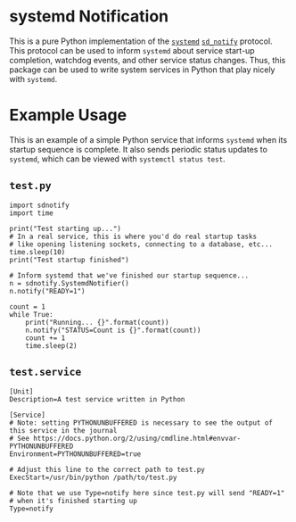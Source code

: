 # systemd Notification

This is a pure Python implementation of the
[`systemd`](http://www.freedesktop.org/wiki/Software/systemd/)
[`sd_notify`](http://www.freedesktop.org/software/systemd/man/sd_notify.html)
protocol. This protocol can be used to inform `systemd` about service start-up
completion, watchdog events, and other service status changes. Thus, this
package can be used to write system services in Python that play nicely with
`systemd`.

# Example Usage

This is an example of a simple Python service that informs `systemd` when its
startup sequence is complete. It also sends periodic status updates to `systemd`,
which can be viewed with `systemctl status test`.

## `test.py`

    import sdnotify
	import time

	print("Test starting up...")
	# In a real service, this is where you'd do real startup tasks
	# like opening listening sockets, connecting to a database, etc...
	time.sleep(10)
	print("Test startup finished")

	# Inform systemd that we've finished our startup sequence...
	n = sdnotify.SystemdNotifier()
	n.notify("READY=1")

	count = 1
	while True:
		print("Running... {}".format(count))
		n.notify("STATUS=Count is {}".format(count))
		count += 1
		time.sleep(2)

## `test.service`

    [Unit]
    Description=A test service written in Python

    [Service]
    # Note: setting PYTHONUNBUFFERED is necessary to see the output of this service in the journal
    # See https://docs.python.org/2/using/cmdline.html#envvar-PYTHONUNBUFFERED
    Environment=PYTHONUNBUFFERED=true

	# Adjust this line to the correct path to test.py
    ExecStart=/usr/bin/python /path/to/test.py

    # Note that we use Type=notify here since test.py will send "READY=1"
    # when it's finished starting up
	Type=notify
